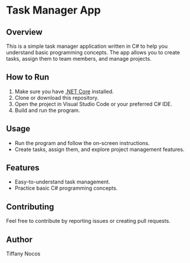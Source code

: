 # Task Manager App

## Overview

This is a simple task manager application written in C# to help you understand basic programming concepts. The app allows you to create tasks, assign them to team members, and manage projects.

## How to Run

1. Make sure you have [.NET Core](https://dotnet.microsoft.com/download) installed.
2. Clone or download this repository.
3. Open the project in Visual Studio Code or your preferred C# IDE.
4. Build and run the program.

## Usage

- Run the program and follow the on-screen instructions.
- Create tasks, assign them, and explore project management features.

## Features

- Easy-to-understand task management.
- Practice basic C# programming concepts.

## Contributing

Feel free to contribute by reporting issues or creating pull requests.

## Author

Tiffany Nocos

